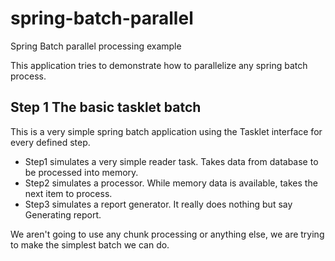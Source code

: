 # spring-batch-parallel
Spring Batch parallel processing example

This application tries to demonstrate how to parallelize any spring batch process.

## Step 1 The basic tasklet batch
This is a very simple spring batch application using the Tasklet interface for every defined step.
- Step1 simulates a very simple reader task. Takes data from database to be processed into memory.
- Step2 simulates a processor. While memory data is available, takes the next item to process.
- Step3 simulates a report generator. It really does nothing but say Generating report.

We aren't going to use any chunk processing or anything else, we are trying to make the simplest batch we can do.
